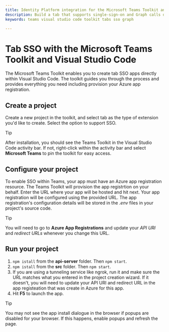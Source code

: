 ```yaml
---
title: Identity Platform integration for the Microsoft Teams Toolkit and Visual Studio Code
description: Build a tab that supports single-sign-on and Graph calls directly within Visual Studio Code with the Microsoft Teams Toolkit
keywords: teams visual studio code toolkit tabs sso graph

---
```

# Tab SSO with the Microsoft Teams Toolkit and Visual Studio Code

The Microsoft Teams Toolkit enables you to create tab SSO apps directly within Visual Studio Code. The toolkit guides you through the process and provides everything you need including provision your Azure app registration.

## Create a project

Create a new project in the toolkit, and select tab as the type of extension you'd like to create. Select the option to support SSO.

> [!TIP]
> After installation, you should see the Teams Toolkit in the Visual Studio Code activity bar. If not, right-click within the activity bar and select **Microsoft Teams** to pin the toolkit for easy access.

## Configure your project

To enable SSO within Teams, your app must have an Azure app registration resource. The Teams Toolkit will provision the app registrtion on your behalf. Enter the URL where your app will be hosted and hit next. Your app registration will be configured using the provided URL. The app registration's configuration details will be stored in the *.env* files in your project's source code.

> [!TIP]
> You will need to go to **Azure App Registrations** and update your *API URI* and *redirect URLs* whenever you change this URL.

## Run your project

1. `npm istall` from the **api-server** folder. Then `npm start`.
1. `npm istall` from the **src** folder. Then `npm start`.
1. If you are using a tunneling service like ngrok, run it and make sure the URL matches what you entered in the project creation wizard. If it doesn't, you will need to update your API URI and redirect URL in the app registeation that was create in Azure for this app.
1. Hit **F5** to launch the app.

> [!TIP]
> You may not see the app install dialogue in the browser if popups are disabled for your browser. If this happens, enable popups and refresh the page.
